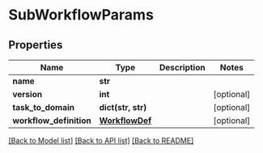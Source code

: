 # SubWorkflowParams

## Properties
Name | Type | Description | Notes
------------ | ------------- | ------------- | -------------
**name** | **str** |  | 
**version** | **int** |  | [optional] 
**task_to_domain** | **dict(str, str)** |  | [optional] 
**workflow_definition** | [**WorkflowDef**](WorkflowDef.md) |  | [optional] 

[[Back to Model list]](../README.md#documentation-for-models) [[Back to API list]](../README.md#documentation-for-api-endpoints) [[Back to README]](../README.md)

